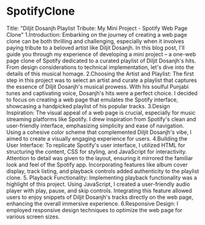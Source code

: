 # SpotifyClone
Title: "Diljit Dosanjh Playlist Tribute: My Mini Project - Spotify Web Page Clone"
1.Introduction:
Embarking on the journey of creating a web page clone can be both thrilling and challenging, especially when it involves paying tribute to a beloved artist like Diljit Dosanjh. In this blog post, I'll guide you through my experience of developing a mini project – a one-web page clone of Spotify dedicated to a curated playlist of Diljit Dosanjh's hits. From design considerations to technical implementation, let's dive into the details of this musical homage.
2.Choosing the Artist and Playlist:
The first step in this project was to select an artist and curate a playlist that captures the essence of Diljit Dosanjh's musical prowess. With his soulful Punjabi tunes and captivating voice, Dosanjh's hits were a perfect choice. I decided to focus on creating a web page that emulates the Spotify interface, showcasing a handpicked playlist of his popular tracks.
3.Design Inspiration:
The visual appeal of a web page is crucial, especially for music streaming platforms like Spotify. I drew inspiration from Spotify's clean and user-friendly interface, emphasizing simplicity and ease of navigation. Using a cohesive color scheme that complemented Diljit Dosanjh's vibe, I aimed to create a visually engaging experience for users.
4.Building the User Interface:
To replicate Spotify's user interface, I utilized HTML for structuring the content, CSS for styling, and JavaScript for interactivity. Attention to detail was given to the layout, ensuring it mirrored the familiar look and feel of the Spotify app. Incorporating features like album cover display, track listing, and playback controls added authenticity to the playlist clone.
5. Playback Functionality:
Implementing playback functionality was a highlight of this project. Using JavaScript, I created a user-friendly audio player with play, pause, and skip controls. Integrating this feature allowed users to enjoy snippets of Diljit Dosanjh's tracks directly on the web page, enhancing the overall immersive experience.
6.Responsive Design: I employed responsive design techniques to optimize the web page for various screen sizes.
